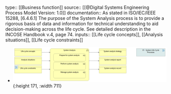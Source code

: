 type:: [[Business function]]
source:: [[@Digital Systems Engineering Process Model Version: 1.0]]
documentation:: As stated in ISO/IEC/IEEE 15288, [6.4.6.1] The purpose of the System Analysis process is to provide a rigorous basis of data and information for technical understanding to aid decision-making across the life cycle.  See detailed description in the INCOSE Handbook v.4, page 74.
inputs:: [[Life cycle concepts]], [[Analysis situations]], [[Life cycle constraints]]

- ![image.png](../assets/image_1689433267575_0.png){:height 171, :width 711}